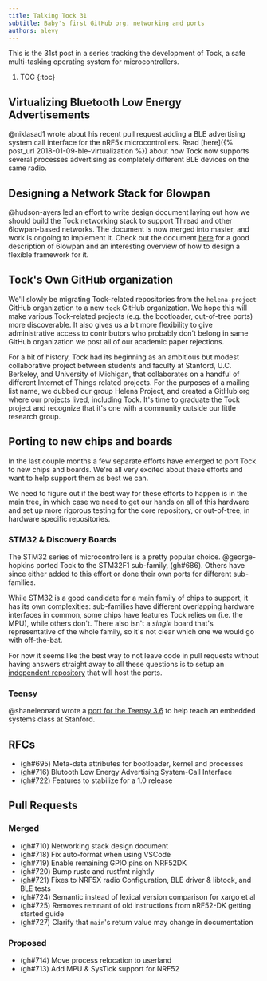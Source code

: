 ```yaml
---
title: Talking Tock 31
subtitle: Baby's first GitHub org, networking and ports
authors: alevy
---
```


This is the 31st post in a series tracking the development of Tock, a safe
multi-tasking operating system for microcontrollers.

1. TOC
{:toc}

## Virtualizing Bluetooth Low Energy Advertisements

@niklasad1 wrote about his recent pull request adding a BLE advertising system
call interface for the nRF5x microcontrollers. Read [here]({% post_url
2018-01-09-ble-virtualization %}) about how Tock now supports several processes
advertising as completely different BLE devices on the same radio.

## Designing a Network Stack for 6lowpan

@hudson-ayers led an effort to write design document laying out how we should
build the Tock networking stack to support Thread and other 6lowpan-based
networks. The document is now merged into master, and work is ongoing to
implement it. Check out the document
[here](https://github.com/helena-project/tock/blob/master/doc/Networking_Stack.md)
for a good description of 6lowpan and an interesting overview of how to design a
flexible framework for it.

## Tock's Own GitHub organization

We'll slowly be migrating Tock-related repositories from the `helena-project`
GitHub organization to a new `tock` GitHub organization. We hope this will make
various Tock-related projects (e.g. the bootloader, out-of-tree ports) more
discoverable. It also gives us a bit more flexibility to give administrative
access to contributors who probably don't belong in same GitHub organization we
post all of our academic paper rejections.

For a bit of history, Tock had its beginning as an ambitious but modest
collaborative project between students and faculty at Stanford, U.C. Berkeley,
and University of Michigan, that collaborates on a handful of different Internet
of Things related projects. For the purposes of a mailing list name, we dubbed
our group Helena Project, and created a GitHub org where our projects lived,
including Tock. It's time to graduate the Tock project and recognize that it's
one with a community outside our little research group.

## Porting to new chips and boards

In the last couple months a few separate efforts have emerged to port Tock to
new chips and boards. We're all very excited about these efforts and want to
help support them as best we can.

We need to figure out if the best way for these efforts to happen is in the main
tree, in which case we need to get our hands on all of this hardware and set up
more rigorous testing for the core repository, or out-of-tree, in hardware
specific repositories.

### STM32 & Discovery Boards

The STM32 series of microcontrollers is a pretty popular choice. @george-hopkins
ported Tock to the STM32F1 sub-family, (gh#686). Others have since either added
to this effort or done their own ports for different sub-families.

While STM32 is a good candidate for a main family of chips to support, it has
its own complexities: sub-families have different overlapping hardware
interfaces in common, some chips have features Tock relies on (i.e. the MPU),
while others don't. There also isn't a _single_ board that's representative of
the whole family, so it's not clear which one we would go with off-the-bat.

For now it seems like the best way to not leave code in pull requests without
having answers straight away to all these questions is to setup an [independent
repository](https://github.com/tock/tock-stm32) that will host the ports.

### Teensy

@shaneleonard wrote a [port for the Teensy
3.6](https://github.com/shaneleonard/tock-teensy) to help teach an embedded
systems class at Stanford.

## RFCs

  * (gh#695) Meta-data attributes for bootloader, kernel and processes
  * (gh#716) Blutooth Low Energy Advertising System-Call Interface 
  * (gh#722) Features to stabilize for a 1.0 release

## Pull Requests

### Merged

  * (gh#710) Networking stack design document
  * (gh#718) Fix auto-format when using VSCode
  * (gh#719) Enable remaining GPIO pins on NRF52DK
  * (gh#720) Bump rustc and rustfmt nightly 
  * (gh#721) Fixes to NRF5X radio Configuration, BLE driver & libtock, and BLE tests
  * (gh#724) Semantic instead of lexical version comparison for xargo et al
  * (gh#725) Removes remnant of old instructions from nRF52-DK getting started guide
  * (gh#727) Clarify that `main`'s return value may change in documentation

### Proposed

  * (gh#714) Move process relocation to userland
  * (gh#713) Add MPU & SysTick support for NRF52


